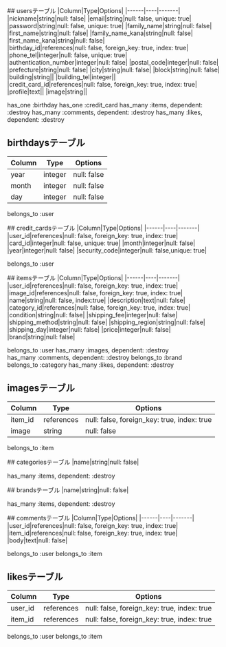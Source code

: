 ## usersテーブル
|Column|Type|Options|
|------|----|-------|
|nickname|string|null: false|
|email|string|null: false, unique: true|
|password|string|null: false, unique: true|
|family_name|string|null: false|
|first_name|string|null: false|
|family_name_kana|string|null: false|
|first_name_kana|string|null: false|
|birthday_id|references|null: false, foreign_key: true, index: true|
|phone_tel|integer|null: false, unique: true|
|authentication_number|integer|null: false|
|postal_code|integer|null: false|
|prefecture|string|null: false|
|city|string|null: false|
|block|string|null: false|
|building|string||
|building_tel|integer||
|credit_card_id|references|null: false, foreign_key: true, index: true|
|profile|text||
|image|string||

has_one :birthday
has_one :credit_card
has_many :items, dependent: :destroy
has_many :comments, dependent: :destroy
has_many :likes, dependent: :destroy


## birthdaysテーブル
|Column|Type|Options|
|------|----|-------|
|year|integer|null: false|
|month|integer|null: false|
|day|integer|null: false|

belongs_to :user

## credit_cardsテーブル
|Column|Type|Options|
|------|----|-------|
|user_id|references|null: false, foreign_key: true, index: true|
|card_id|integer|null: false, unique: true|
|month|integer|null: false|
|year|integer|null: false|
|security_code|integer|null: false,unique: true|

belongs_to :user


## itemsテーブル
|Column|Type|Options|
|------|----|-------|
|user_id|references|null: false, foreign_key: true, index: true|
|image_id|references|null: false, foreign_key: true, index: true|
|name|string|null: false, index:true|
|description|text|null: false|
|category_id|references|null: false, foreign_key: true, index: true|
|condition|string|null: false|
|shipping_fee|integer|null: false|
|shipping_method|string|null: false|
|shipping_region|string|null: false|
|shipping_day|integer|null: false|
|price|integer|null: false|
|brand|string|null: false|

belongs_to :user
has_many :images, dependent: :destroy
has_many :comments, dependent: :destroy
belongs_to :brand
belongs_to :category
has_many :likes, dependent: :destroy

## imagesテーブル
|Column|Type|Options|
|------|----|-------|
|item_id|references|null: false, foreign_key: true, index: true|
|image|string|null: false|

belongs_to :item

## categoriesテーブル
|name|string|null: false|

has_many :items, dependent: :destroy

## brandsテーブル
|name|string|null: false|

has_many :items, dependent: :destroy

## commentsテーブル
|Column|Type|Options|
|------|----|-------|
|user_id|references|null: false, foreign_key: true, index: true|
|item_id|references|null: false, foreign_key: true, index: true|
|body|text|null: false|

belongs_to :user
belongs_to :item

## likesテーブル
|Column|Type|Options|
|------|----|-------|
|user_id|references|null: false, foreign_key: true, index: true|
|item_id|references|null: false, foreign_key: true, index: true|

belongs_to :user
belongs_to :item
